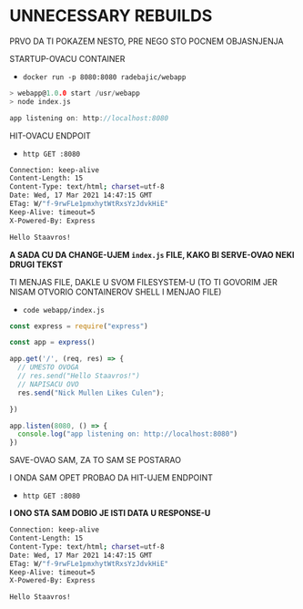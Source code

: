 # UNNECESSARY REBUILDS

PRVO DA TI POKAZEM NESTO, PRE NEGO STO POCNEM OBJASNJENJA

STARTUP-OVACU CONTAINER

- `docker run -p 8080:8080 radebajic/webapp`

```c
> webapp@1.0.0 start /usr/webapp
> node index.js

app listening on: http://localhost:8080
```

HIT-OVACU ENDPOIT

- `http GET :8080`

```bash
Connection: keep-alive
Content-Length: 15
Content-Type: text/html; charset=utf-8
Date: Wed, 17 Mar 2021 14:47:15 GMT
ETag: W/"f-9rwFLe1pmxhytWtRxsYzJdvkHiE"
Keep-Alive: timeout=5
X-Powered-By: Express

Hello Staavros!
```

**A SADA CU DA CHANGE-UJEM `index.js` FILE, KAKO BI SERVE-OVAO NEKI DRUGI TEKST**

TI MENJAS FILE, DAKLE U SVOM FILESYSTEM-U (TO TI GOVORIM JER NISAM OTVORIO CONTAINEROV SHELL I MENJAO FILE)

- `code webapp/index.js`

```js
const express = require("express")

const app = express()

app.get('/', (req, res) => {
  // UMESTO OVOGA
  // res.send("Hello Staavros!")
  // NAPISACU OVO
  res.send("Nick Mullen Likes Culen");

})

app.listen(8080, () => {
  console.log("app listening on: http://localhost:8080")
})
```

SAVE-OVAO SAM, ZA TO SAM SE POSTARAO

I ONDA SAM OPET PROBAO DA HIT-UJEM ENDPOINT

- `http GET :8080`

**I ONO STA SAM DOBIO JE ISTI DATA U RESPONSE-U**

```bash
Connection: keep-alive
Content-Length: 15
Content-Type: text/html; charset=utf-8
Date: Wed, 17 Mar 2021 14:47:15 GMT
ETag: W/"f-9rwFLe1pmxhytWtRxsYzJdvkHiE"
Keep-Alive: timeout=5
X-Powered-By: Express

Hello Staavros!
```

